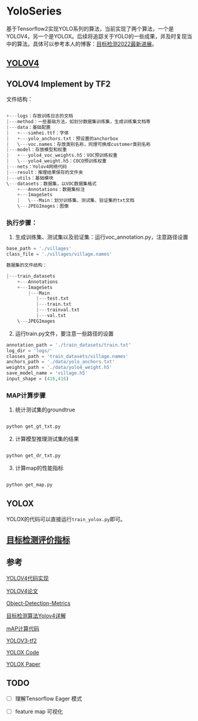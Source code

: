 # YoloSeries

基于Tensorflow2实现YOLO系列的算法，当前实现了两个算法，一个是YOLOV4，另一个是YOLOX。后续将追踪关于YOLO的一些成果，并及时复现当中的算法。具体可以参考本人的博客：[目标检测2022最新进展](https://blog.csdn.net/u012655441/article/details/123552537)。


## [YOLOV4](./doc/yolov4.md)


## YOLOV4 Implement by TF2

文件结构：

``` python

+---logs：存放训练日志的文档
|---method：一些基础方法，如划分数据集训练集，生成训练集文档等
|---data：基础配置
|   +---simhei.ttf：字体
|   +---yolo_anchors.txt：预设置的anchorbox
|   \---voc.names：存放类别名称，同理可换成customer类别名称
|---model：存放模型和权重
|   +---yolo4_voc_weights.h5：VOC预训练权重
|   \---yolo4_weight.h5：COCO预训练权重
|---nets：Yolov4网络代码
|---result：推理结果保存的文件夹
|---utils：基础模块
\---datasets：数据集，以VOC数据集格式
    +---Annotations：数据集标注
    +---ImageSets
    |   \---Main：划分训练集、测试集、验证集的txt文档
    \---JPEGImages：图像
```

### 执行步骤：

1. 生成训练集、测试集以及验证集：运行voc_annotation.py，注意路径设置

```python
base_path = './villages'
class_file = './villages/village.names'

数据集的文件结构：

|---train_datasets
    +---Annotations
    +---ImageSets
        |---Main
           |---test.txt
           |---train.txt
           |---trainval.txt
           |---val.txt
    \---JPEGImages

```

2. 运行train.py文件，要注意一些路径的设置

```python
annotation_path = './train_datasets/train.txt'
log_dir = 'logs/'
classes_path = 'train_datasets/village.names'    
anchors_path = './data/yolo_anchors.txt'
weights_path = './data/yolo4_weight.h5'
save_model_name = 'village.h5'
input_shape = (416,416)
```

### MAP计算步骤

1. 统计测试集的groundtrue

```python

python get_gt_txt.py

```

2. 计算模型推理测试集的结果

```python

python get_dr_txt.py

```

3. 计算map的性能指标

```python

python get_map.py

```

## YOLOX

YOLOX的代码可以直接运行```train_yolox.py```即可。


## [目标检测评价指标](./doc/Object-Detection-Metrics.md)


## 参考

[YOLOV4代码实现](https://github.com/AlexeyAB/darknet)

[YOLOV4论文](https://arxiv.org/pdf/2004.10934.pdf)

[Object-Detection-Metrics](https://github.com/rafaelpadilla/Object-Detection-Metrics)

[目标检测算法Yolov4详解](https://cloud.tencent.com/developer/article/1748630)

[mAP计算代码](https://github.com/Cartucho/mAP)

[YOLOV3-tf2](https://github.com/zzh8829/yolov3-tf2)

[YOLOX Code](https://github.com/Megvii-BaseDetection/YOLOX)

[YOLOX Paper](https://arxiv.org/abs/2107.08430)


## TODO

- [ ] 理解Tensorflow Eager 模式
- [ ] feature map 可视化



